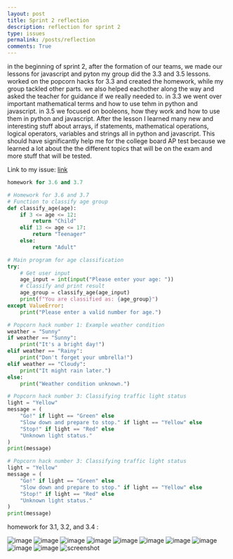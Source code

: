 ```yaml
---
layout: post
title: Sprint 2 reflection
description: reflection for sprint 2
type: issues
permalink: /posts/reflection
comments: True
---
```


in the beginning of sprint 2, after the formation of our teams, we made our lessons for javascript and pyton my group did the 3.3 and 3.5 lessons.  worked on the popcorn hacks for 3.3 and created the homework, while my group tackled other parts. we also helped eachother along the way and asked the teacher for guidance if we really needed to. in 3.3 we went over important mathematical terms and how to use tehm in python and javascript. in 3.5 we focused on booleons, how they work and how to use them in python and javascript. After the lesson I learned many new and interesting stuff about arrays, if statements, mathematical operations, logical operators, variables and strings all in python and javascript. This should have significantly help me for the college board AP test because we learned a lot about the the different topics that will be on the exam and more stuff that will be tested.

Link to my issue: [link](https://github.com/Ahmadimran2009/Ahmad_2026/issues/3#issue-2582284404)


```python
homework for 3.6 and 3.7

# Homework for 3.6 and 3.7
# Function to classify age group
def classify_age(age):
    if 3 <= age <= 12:
        return "Child"
    elif 13 <= age <= 17:
        return "Teenager"
    else:
        return "Adult"

# Main program for age classification
try:
    # Get user input
    age_input = int(input("Please enter your age: "))
    # Classify and print result
    age_group = classify_age(age_input)
    print(f"You are classified as: {age_group}")
except ValueError:
    print("Please enter a valid number for age.")

# Popcorn hack number 1: Example weather condition
weather = "Sunny"
if weather == "Sunny":
    print("It's a bright day!")
elif weather == "Rainy":
    print("Don't forget your umbrella!")
elif weather == "Cloudy":
    print("It might rain later.")
else:
    print("Weather condition unknown.")

# Popcorn hack number 3: Classifying traffic light status
light = "Yellow"
message = (
    "Go!" if light == "Green" else
    "Slow down and prepare to stop." if light == "Yellow" else
    "Stop!" if light == "Red" else
    "Unknown light status."
)
print(message)

# Popcorn hack number 3: Classifying traffic light status
light = "Yellow"
message = (
    "Go!" if light == "Green" else
    "Slow down and prepare to stop." if light == "Yellow" else
    "Stop!" if light == "Red" else
    "Unknown light status."
)
print(message)

```

homework for 3.1, 3.2, and 3.4 :

![image](../images/Screenshot2024-10-07143458.png)
![image](../images/Screenshot2024-10-09205114.png)
![image](../images/Screenshot2024-10-09205127.png)
![image](../images/Screenshot2024-10-09205147.png)
![image](../images/Screenshot2024-10-09205158.png)
![image](../images/Screenshot2024-10-15133044.png)
![image](../images/Screenshot2024-10-15133059.png)
![image](../images/Screenshot2024-10-15133110.png)
![image](../images/Screenshot2024-10-15133116.png)
![image](../images/Screenshot2024-10-09205114.png)
<img src="../images/notebooks/Screenshot 2024-10-09 205114.png" alt="screenshot">
